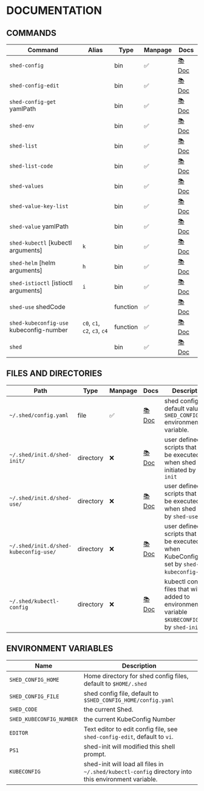 # DOCUMENTATION

## COMMANDS

| Command                                 | Alias                        | Type     | Manpage | Docs                             |
| --------------------------------------- | ---------------------------- | -------- | ------- | -------------------------------- |
| `shed-config`                           |                              | bin      | ✅      | [📚 Doc](shed-config.md)         |
| `shed-config-edit`                      |                              | bin      | ✅      | [📚 Doc](shed-config-edit.md)    |
| `shed-config-get` yamlPath              |                              | bin      | ✅      | [📚 Doc](shed-config-get.md)     |
| `shed-env`                              |                              | bin      | ✅      | [📚 Doc](shed-env.md)            |
| `shed-list`                             |                              | bin      | ✅      | [📚 Doc](shed-list.md)           |
| `shed-list-code`                        |                              | bin      | ✅      | [📚 Doc](shed-list-code.md)      |
| `shed-values`                           |                              | bin      | ✅      | [📚 Doc](shed-values.md)         |
| `shed-value-key-list`                   |                              | bin      | ✅      | [📚 Doc](shed-value-key-list.md) |
| `shed-value` yamlPath                   |                              | bin      | ✅      | [📚 Doc](shed-value.md)          |
| `shed-kubectl` [kubectl arguments]      | `k`                          | bin      | ✅      | [📚 Doc](shed-kubectl.md)        |
| `shed-helm` [helm arguments]            | `h`                          | bin      | ✅      | [📚 Doc](shed-helm.md)           |
| `shed-istioctl` [istioctl arguments]    | `i`                          | bin      | ✅      | [📚 Doc](shed-istioctl.md)       |
| `shed-use` shedCode                     |                              | function | ✅      | [📚 Doc](shed-use.md)            |
| `shed-kubeconfig-use` kubeconfig-number | `c0`, `c1`, `c2`, `c3`, `c4` | function | ✅      | [📚 Doc](shed-kubeconfig-use.md) |
| `shed`                                  |                              | bin      | ✅      | [📚 Doc](shed.md)                |

## FILES AND DIRECTORIES

| Path                                  | Type      | Manpage | Docs                                              | Description                                                                                      |
| ------------------------------------- | --------- | ------- | ------------------------------------------------- | ------------------------------------------------------------------------------------------------ |
| `~/.shed/config.yaml`                 | file      | ✅      | [📚 Doc](file-shed-config.yaml.md)                | shed config file, default value of `SHED_CONFIG_FILE` environment variable.                      |
| `~/.shed/init.d/shed-init/`           | directory | ❌      | [📚 Doc](directory-init.d-shed-init.md)           | user defined scripts that will be executed when shed is initiated by `shed-init`                 |
| `~/.shed/init.d/shed-use/`            | directory | ❌      | [📚 Doc](directory-init.d-shed-use.md)            | user defined scripts that will be executed when shed is set by `shed-use`.                       |
| `~/.shed/init.d/shed-kubeconfig-use/` | directory | ❌      | [📚 Doc](directory-init.d-shed-kubeconfig-use.md) | user defined scripts that will be executed when KubeConfig is set by `shed-kubeconfig-use`.      |
| `~/.shed/kubectl-config`              | directory | ❌      | [📚 Doc](directory-kubectl-config.md)             | kubectl config files that will be added to environment variable `$KUBECONFIG` on by `shed-init`. |

## ENVIRONMENT VARIABLES

| Name                     | Description                                                                                         |
| ------------------------ | --------------------------------------------------------------------------------------------------- |
| `SHED_CONFIG_HOME`       | Home directory for shed config files, default to `$HOME/.shed`                                      |
| `SHED_CONFIG_FILE`       | shed config file, default to `$SHED_CONFIG_HOME/config.yaml`                                        |
| `SHED_CODE`              | the current Shed.                                                                                   |
| `SHED_KUBECONFIG_NUMBER` | the current KubeConfig Number                                                                       |
| `EDITOR`                 | Text editor to edit config file, see `shed-config-edit`, default to `vi`.                           |
| `PS1`                    | shed-init will modified this shell prompt.                                                          |
| `KUBECONFIG`             | shed-init will load all files in `~/.shed/kubectl-config` directory into this environment variable. |

